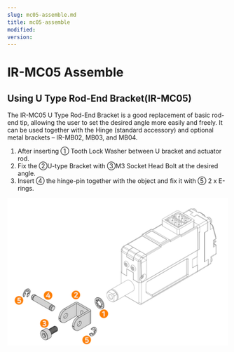 ```yaml
---
slug: mc05-assemble.md
title: mc05-assemble
modified: 
version:
---
```

# IR-MC05 Assemble
## Using U Type Rod-End Bracket(IR-MC05)
The IR-MC05 U Type Rod-End Bracket is a good replacement of basic rod-end tip, allowing the user to set the desired angle more easily and freely. It can be used together with the Hinge (standard accessory) and optional metal brackets – IR-MB02, MB03, and MB04.

1. After inserting ① Tooth Lock Washer between U bracket and actuator rod.
2. Fix the ②U-type Bracket with ③M3 Socket Head Bolt at the desired angle.
3. Insert ④ the hinge-pin together with the object and fix it with ⑤ 2 x E-rings.

![mb05-asb-01](./data/mc05-asb-01.png)
